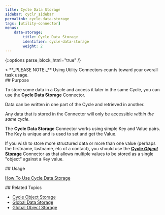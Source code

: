 ```yaml
---
title: Cycle Data Storage
sidebar: cyclr_sidebar
permalink: cycle-data-storage
tags: [utility-connector]
menus:
    data-storage:
        title: Cycle Data Storage
        identifier: cycle-data-storage
        weight: 2
---
```

{::options parse_block_html="true" /}
<section class="card">
> **_PLEASE NOTE:_** Using Utility Connectors counts toward your overall task usage.


</section>
<section class="card">
## Purpose

To store some data in a Cycle and access it later in the same Cycle, you can use the **Cycle Data Storage** Connector.

Data can be written in one part of the Cycle and retrieved in another.

Any data that is stored in the Connector will only be accessible _within the same cycle_.

The **Cycle Data Storage** Connector works using simple Key and Value pairs.  The Key is unique and is used to set and get the Value.

If you wish to store more structured data or more than one value (perhaps the firstname, lastname, etc of a contact), you should use the **[Cycle *Object* Storage](./cycle-object-storage)** Connector as that allows multiple values to be stored as a single "object" against a Key value.


</section>
<section class="card">
## Usage

[How To Use Cycle Data Storage](./data-storage-usage) 


</section>
<section class="card">
## Related Topics

* [Cycle Object Storage](./cycle-object-storage)
* [Global Data Storage](./global-data-storage)
* [Global Object Storage](./global-object-storage)

</section>
